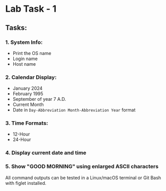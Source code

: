 # Lab Task - 1

## Tasks:

### 1. System Info:
- Print the OS name
- Login name
- Host name

### 2. Calendar Display:
- January 2024
- February 1995
- September of year 7 A.D.
- Current Month
- Date in `Day-Abbreviation Month-Abbreviation Year` format

### 3. Time Formats:
- 12-Hour
- 24-Hour

### 4. Display current date and time

### 5. Show "GOOD MORNING" using enlarged ASCII characters

All command outputs can be tested in a Linux/macOS terminal or Git Bash with figlet installed.
